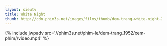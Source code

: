 ```yaml
---
layout: sieutv
title: White Night
thumb: http://cdn.phim3s.net/images/films/thumb/dem-trang-white-night-2009.jpg
---
```

{% include jwpadv src='//phim3s.net/phim-le/dem-trang_1952/xem-phim//video.mp4' %}